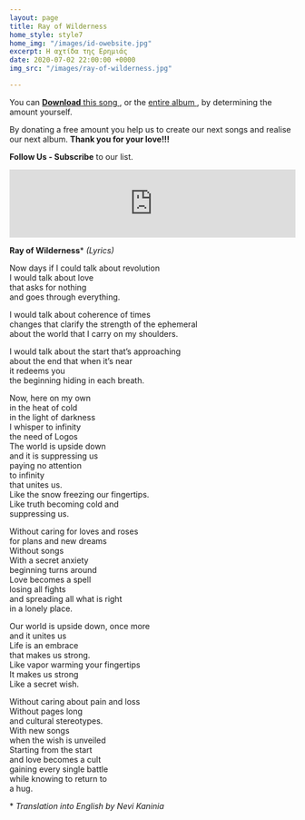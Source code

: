 ```yaml
---
layout: page
title: Ray of Wilderness
home_style: style7
home_img: "/images/id-owebsite.jpg"
excerpt: Η αχτίδα της Ερημιάς
date: 2020-07-02 22:00:00 +0000
img_src: "/images/ray-of-wilderness.jpg"

---
```

You can <a href="https://imperfectid.bandcamp.com/track/--3" target="blank"> **Download** this song </a>, or the <a href="https://imperfectid.bandcamp.com/album/imperfect-id/" target="blank"> entire album </a>, by determining the amount yourself.

By donating a free amount you help us to create our next songs and realise our next album. **Thank you for your love!!!**

**Follow Us - Subscribe** to our list.

<iframe style="border: 0; width: 100%; height: 120px;" src="https://bandcamp.com/EmbeddedPlayer/album=2634321029/size=large/bgcol=ffffff/linkcol=0687f5/tracklist=false/artwork=small/track=654809306/transparent=true/" seamless><a href="http://imperfectid.bandcamp.com/album/imperfect-id">Imperfect ID by Imperfect ID</a></iframe>

**Ray of Wilderness*** _(Lyrics)_

Now days if I could talk about revolution  
I would talk about love  
that asks for nothing  
and goes through everything.

I would talk about coherence of times  
changes that clarify the strength of the ephemeral  
about the world that I carry on my shoulders.

I would talk about the start that’s approaching  
about the end that when it’s near  
it redeems you  
the beginning hiding in each breath.

Now, here on my own  
in the heat of cold  
in the light of darkness  
I whisper to infinity  
the need of Logos  
The world is upside down  
and it is suppressing us  
paying no attention  
to infinity  
that unites us.  
Like the snow freezing our fingertips.  
Like truth becoming cold and  
suppressing us.

Without caring for loves and roses  
for plans and new dreams  
Without songs  
With a secret anxiety  
beginning turns around  
Love becomes a spell  
losing all fights  
and spreading all what is right  
in a lonely place.

Our world is upside down, once more  
and it unites us  
Life is an embrace  
that makes us strong.  
Like vapor warming your fingertips  
It makes us strong  
Like a secret wish.

Without caring about pain and loss  
Without pages long  
and cultural stereotypes.  
With new songs  
when the wish is unveiled  
Starting from the start  
and love becomes a cult  
gaining every single battle  
while knowing to return to  
a hug.

\* _Translation into English by Nevi Kaninia_